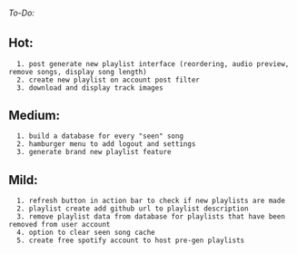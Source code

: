 ###### To-Do:  
##	Hot:    
      1. post generate new playlist interface (reordering, audio preview, remove songs, display song length)
      2. create new playlist on account post filter
      3. download and display track images

##  Medium:  
      1. build a database for every "seen" song  
      2. hamburger menu to add logout and settings
      3. generate brand new playlist feature
      
##  Mild:  
      1. refresh button in action bar to check if new playlists are made    
      2. playlist create add github url to playlist description
      3. remove playlist data from database for playlists that have been removed from user account
      4. option to clear seen song cache
      5. create free spotify account to host pre-gen playlists
